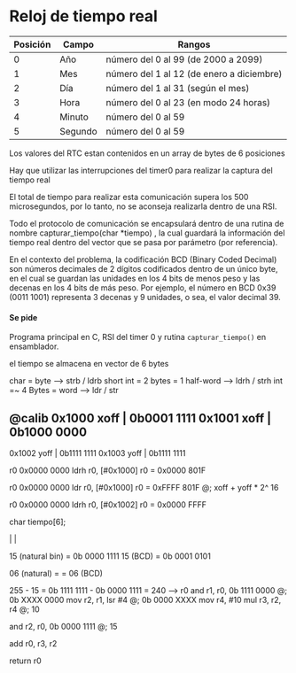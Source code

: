 # Reloj de tiempo real 
| Posición | Campo | Rangos |
|----------|-------|--------|
| 0 | Año | número del 0 al 99 (de 2000 a 2099) |
| 1 | Mes | número del 1 al 12 (de enero a diciembre) |
| 2 | Día | número del 1 al 31 (según el mes) |
| 3 | Hora | número del 0 al 23 (en modo 24 horas) |
| 4 | Minuto | número del 0 al 59 |
| 5 | Segundo | número del 0 al 59 |

Los valores del RTC estan contenidos en un array de bytes de 6 posiciones

Hay que utilizar las interrupciones del timer0 para realizar la captura del tiempo real


El total de tiempo para realizar esta comunicación supera los 500 microsegundos, por lo tanto, no se aconseja realizarla dentro de una RSI.

Todo el protocolo de comunicación se encapsulará dentro de una rutina de nombre capturar_tiempo(char *tiempo) , la cual guardará la información del tiempo real dentro del vector que se pasa por parámetro (por referencia).

En el contexto del problema, la codificación BCD (Binary Coded Decimal) son números decimales de 2 dígitos codificados dentro de un único byte, en el cual se guardan las unidades en los 4 bits de menos peso y las decenas en los 4 bits de más peso. Por ejemplo, el número en BCD 0x39 (0011 1001) representa 3 decenas y 9 unidades, o sea, el valor decimal 39.

#### Se pide
Programa principal en C, RSI del timer 0 y rutina `capturar_tiempo()` en ensamblador.

el tiempo se almacena en vector de 6 bytes 

char = byte --> strb / ldrb
short int = 2 bytes = 1 half-word --> ldrh / strh
int =~ 4 Bytes = word --> ldr / str

@calib
0x1000 xoff  | 0b0001 1111
0x1001 xoff  | 0b1000 0000
--
0x1002 yoff  | 0b1111 1111
0x1003 yoff  | 0b1111 1111

r0 0x0000 0000
ldrh r0, [#0x1000]
r0 = 0x0000 801F



r0 0x0000 0000
ldr r0, [#0x1000]
r0 = 0xFFFF 801F  @; xoff + yoff * 2^ 16



r0 0x0000 0000
ldrh r0, [#0x1002]
r0 = 0x0000 FFFF



char tiempo[6];

|              |

15 (natural bin) = 0b 0000 1111
15 (BCD) = 0b 0001 0101

06 (natural) =
 = 06 (BCD)

255 - 15 = 0b 1111 1111 - 0b 0000 1111 = 240
--> r0
and r1, r0, 0b 1111 0000  @; 0b XXXX 0000
mov r2, r1, lsr #4  @; 0b 0000 XXXX
mov r4, #10
mul r3, r2, r4  @; 10

and r2, r0, 0b 0000 1111  @; 15



add r0, r3, r2

return r0





